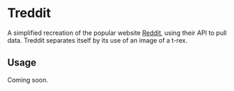 # Treddit
A simplified recreation of the popular website [Reddit](http://www.reddit.com), using their API to pull data. Treddit separates itself by its use of an image of a t-rex.

## Usage
Coming soon.
